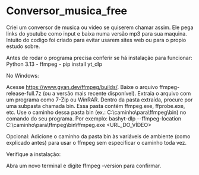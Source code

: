 # Conversor_musica_free
Criei um conversor de musica ou video se quiserem chamar assim. 
Ele pega links do youtube como input e baixa numa versão mp3 para sua maquina. 
Intuito do codigo foi criado para evitar usarem sites web ou para o propio estudo sobre.


Antes de rodar o programa precisa conferir se há instalação para funcionar:
Python 3.13 - 
ffmpeg -
pip install yt_dlp


No Windows:

Acesse https://www.gyan.dev/ffmpeg/builds/.
Baixe o arquivo ffmpeg-release-full.7z (ou a versão mais recente disponível).
Extraia o arquivo com um programa como 7-Zip ou WinRAR.
Dentro da pasta extraída, procure por uma subpasta chamada bin. Essa pasta contém ffmpeg.exe, ffprobe.exe, etc.
Use o caminho dessa pasta bin (ex.: C:\caminho\para\ffmpeg\bin) no comando do seu programa. Por exemplo:
bashyt-dlp --ffmpeg-location C:\caminho\para\ffmpeg\bin\ffmpeg.exe <URL_DO_VÍDEO>

Opcional: Adicione o caminho da pasta bin às variáveis de ambiente (como explicado antes) para usar o ffmpeg sem especificar o caminho toda vez.

Verifique a instalação:

Abra um novo terminal e digite ffmpeg -version para confirmar.
